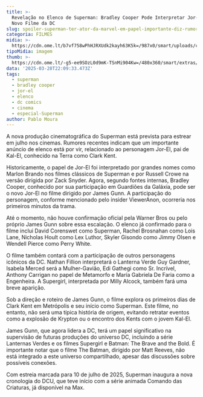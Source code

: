 ```yaml
---
title: >-
  Revelação no Elenco de Superman: Bradley Cooper Pode Interpretar Jor-El no
  Novo Filme da DC
slug: spoiler-superman-ter-ator-da-marvel-em-papel-importante-diz-rumor
categoria: FILMES
midia: >-
  https://cdn.ome.lt/b7vf758wPhHJRXUdk2kayh63K5k=/987x0/smart/uploads/conteudo/fotos/superman-capa-poster_NtMadFk.jpg
tipoMidia: imagem
thumb: >-
  https://cdn.ome.lt/-g5-ee9SOzL0d9mK-TSnMi904Kw=/480x360/smart/extras/conteudos/superman-capa-poster_Mj1GXSQ.jpg
data: '2025-03-28T22:09:33.473Z'
tags:
  - superman
  - bradley cooper
  - jor-el
  - elenco
  - dc comics
  - cinema
  - especial-Superman
author: Pablo Moura
---
```


A nova produção cinematográfica do Superman está prevista para estrear em julho nos cinemas. Rumores recentes indicam que um importante anúncio de elenco está por vir, relacionado ao personagem Jor-El, pai de Kal-El, conhecido na Terra como Clark Kent.

Historicamente, o papel de Jor-El foi interpretado por grandes nomes como Marlon Brando nos filmes clássicos de Superman e por Russell Crowe na versão dirigida por Zack Snyder. Agora, segundo fontes internas, Bradley Cooper, conhecido por sua participação em Guardiões da Galáxia, pode ser o novo Jor-El no filme dirigido por James Gunn. A participação do personagem, conforme mencionado pelo insider ViewerAnon, ocorreria nos primeiros minutos da trama.

Até o momento, não houve confirmação oficial pela Warner Bros ou pelo próprio James Gunn sobre essa escalação. O elenco já confirmado para o filme inclui David Corenswet como Superman, Rachel Brosnahan como Lois Lane, Nicholas Hoult como Lex Luthor, Skyler Gisondo como Jimmy Olsen e Wendell Pierce como Perry White.

O filme também contará com a participação de outros personagens icônicos da DC. Nathan Fillion interpretará o Lanterna Verde Guy Gardner, Isabela Merced será a Mulher-Gavião, Edi Gathegi como Sr. Incrível, Anthony Carrigan no papel de Metamorfo e María Gabriela De Faria como a Engenheira. A Supergirl, interpretada por Milly Alcock, também fará uma breve aparição.

Sob a direção e roteiro de James Gunn, o filme explora os primeiros dias de Clark Kent em Metrópolis e seu início como Superman. Este filme, no entanto, não será uma típica história de origem, evitando retratar eventos como a explosão de Krypton ou o encontro dos Kents com o jovem Kal-El.

James Gunn, que agora lidera a DC, terá um papel significativo na supervisão de futuras produções do universo DC, incluindo a série Lanternas Verdes e os filmes Supergirl e Batman: The Brave and the Bold. É importante notar que o filme The Batman, dirigido por Matt Reeves, não está integrado a este universo compartilhado, apesar das discussões sobre possíveis conexões.

Com estreia marcada para 10 de julho de 2025, Superman inaugura a nova cronologia do DCU, que teve início com a série animada Comando das Criaturas, já disponível na Max.
